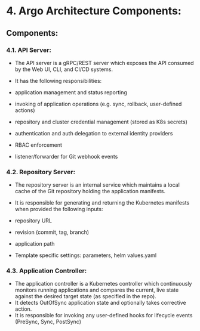 # 4. Argo Architecture Components:

## Components:

### 4.1. API Server:

+ The API server is a gRPC/REST server which exposes the API consumed by the Web UI, CLI, and CI/CD systems. 
+ It has the following responsibilities:

+ application management and status reporting
+ invoking of application operations (e.g. sync, rollback, user-defined actions)
+ repository and cluster credential management (stored as K8s secrets)
+ authentication and auth delegation to external identity providers
+ RBAC enforcement
+ listener/forwarder for Git webhook events


###  4.2. Repository Server:

+ The repository server is an internal service which maintains a local cache of the Git repository holding the application manifests. 
+ It is responsible for generating and returning the Kubernetes manifests when provided the following inputs:

+ repository URL
+ revision (commit, tag, branch)
+ application path
+ Template specific settings: parameters, helm values.yaml


### 4.3. Application Controller:


+ The application controller is a Kubernetes controller which continuously monitors running applications and compares the current, 
  live state against the desired target state (as specified in the repo). 
+ It detects OutOfSync application state and optionally takes corrective action. 
+ It is responsible for invoking any user-defined hooks for lifecycle events (PreSync, Sync, PostSync)


